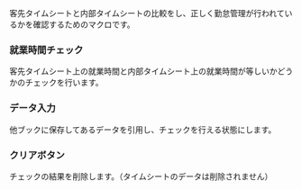 客先タイムシートと内部タイムシートの比較をし、正しく勤怠管理が行われているかを確認するためのマクロです。

### 就業時間チェック　　
客先タイムシート上の就業時間と内部タイムシート上の就業時間が等しいかどうかのチェックを行います。

### データ入力  
他ブックに保存してあるデータを引用し、チェックを行える状態にします。

### クリアボタン  
チェックの結果を削除します。（タイムシートのデータは削除されません）
 
